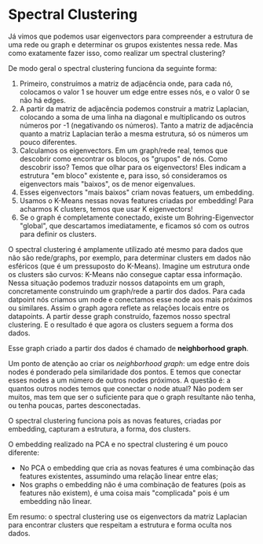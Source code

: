 # Spectral Clustering

Já vimos que podemos usar eigenvectors para compreender a estrutura de uma
rede ou graph e determinar os grupos existentes nessa rede. Mas como exatamente
fazer isso, como realizar um spectral clustering?

De modo geral o spectral clustering funciona da seguinte forma:

1. Primeiro, construímos a matriz de adjacência onde, para cada nó, colocamos o valor
1 se houver um edge entre esses nós, e o valor 0 se não há edges.
2. A partir da matriz de adjacência podemos construir a matriz Laplacian, colocando
a soma de uma linha na diagonal e multiplicando os outros números por -1 (negativando
os números). Tanto a matriz de adjacência quanto a matriz Laplacian terão a mesma estrutura, só
os números um pouco diferentes.
3. Calculamos os eigenvectors. Em um graph/rede real, temos que descobrir como encontrar os blocos, os "grupos"
de nós. Como descobrir isso? Temos que olhar para os eigenvectors! Eles indicam
a estrutura "em bloco" existente e, para isso, só consideramos os eigenvectors mais "baixos", os de
menor eigenvalues.
4. Esses eigenvectors "mais baixos" criam novas featuers, um embedding.
5. Usamos o K-Means nessas novas features criadas por embedding! Para acharmos K clusters,
temos que usar K eigenvectors!
6. Se o graph é completamente conectado, existe um Bohring-Eigenvector "global", que descartamos
imediatamente, e ficamos só com os outros para definir os clusters.

O spectral clustering é amplamente utilizado até mesmo para dados que não são rede/graphs,
por exemplo, para determinar clusters em dados não esféricos (que é um pressuposto do K-Means).
Imagine um estrutura onde os clusters são curvos: K-Means não consegue captar essa informação.
Nessa situação podemos traduzir nossos datapoints em um graph, concretamente construindo um
graph/rede a partir dos dados. Para cada datpoint nós criamos um node e conectamos esse node
aos mais próximos ou similares. Assim o graph agora reflete as relações locais entre os datapoints.
A partir desse graph construído, fazemos nosso spectral clustering. E o resultado é que agora
os clusters seguem a forma dos dados.

Esse graph criado a partir dos dados é chamado de **neighborhood graph**.

Um ponto de atenção ao criar os *neighborhood graph*: um edge entre dois nodes é ponderado
pela similaridade dos pontos. E temos que conectar esses nodes a um número de outros nodes
próximos. A questão é: a quantos outros nodes temos que conectar o node atual? Não podem
ser muitos, mas tem que ser o suficiente para que o graph resultante não tenha, ou tenha
poucas, partes desconectadas.

O spectral clustering funciona pois as novas features, criadas por embedding, capturam
a estrutura, a forma, dos clusters.

O embedding realizado na PCA e no spectral clustering é um pouco diferente:

- No PCA o embedding que cria as novas features é uma combinação das features existentes,
assumindo uma relação linear entre elas;
- Nos graphs o embedding não é uma combinação de features (pois as features não existem),
é uma coisa mais "complicada" pois é um embedding não linear.

Em resumo: o spectral clustering use os eigenvectors da matriz Laplacian para
encontrar clusters que respeitam a estrutura e forma oculta nos dados.